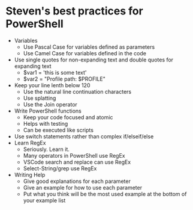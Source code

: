 # Steven's best practices for PowerShell

- Variables
  - Use Pascal Case for variables defined as parameters
  - Use Camel Case for variables defined in the code
- Use single quotes for non-expanding text and double quotes for expanding text
  - $var1 = 'this is some text'
  - $var2 = "Profile path: $PROFILE"
- Keep your line lenth below 120
  - Use the natural line continuation characters
  - Use splatting
  - Use the Join operator
- Write PowerShell functions
  - Keep your code focused and atomic
  - Helps with testing
  - Can be executed like scripts
- Use switch statements rather than complex if/elseif/else
- Learn RegEx
  - Seriously. Learn it.
  - Many operators in PowerShell use RegEx
  - VSCode search and replace can use RegEx
  - Select-String/grep use RegEx
- Writing Help
  - Give good explanations for each parameter
  - Give an example for how to use each parameter
  - Put what you think will be the most used example at the bottom of your example list
